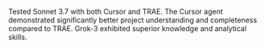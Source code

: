 Tested Sonnet 3.7 with both Cursor and TRAE. The Cursor agent demonstrated significantly better project understanding and completeness compared to TRAE. Grok-3 exhibited superior knowledge and analytical skills.

